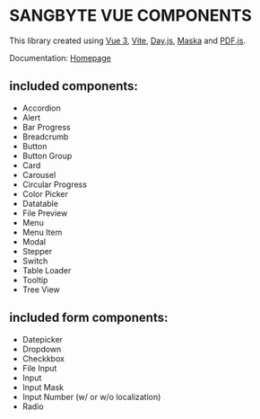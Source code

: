 # SANGBYTE VUE COMPONENTS

This library created using [Vue 3](https://vuejs.org/guide/introduction.html), [Vite](https://vitejs.dev/), [Day.js](https://day.js.org/), [Maska](https://beholdr.github.io/maska/#/) and [PDF.js](https://mozilla.github.io/pdf.js/).

Documentation: [Homepage](http://edgarjuvianno.github.io/vue-sb-components)

## included components:
- Accordion
- Alert
- Bar Progress
- Breadcrumb
- Button
- Button Group
- Card
- Carousel
- Circular Progress
- Color Picker
- Datatable
- File Preview
- Menu
- Menu Item
- Modal
- Stepper
- Switch
- Table Loader
- Tooltip
- Tree View

## included form components:
- Datepicker
- Dropdown
- Checkkbox
- File Input
- Input
- Input Mask
- Input Number (w/ or w/o localization)
- Radio
